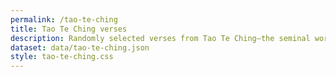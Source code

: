 ```yaml
---
permalink: /tao-te-ching
title: Tao Te Ching verses
description: Randomly selected verses from Tao Te Ching—the seminal work of early Chinese thought written by Lao Tzu.
dataset: data/tao-te-ching.json
style: tao-te-ching.css
---
```

